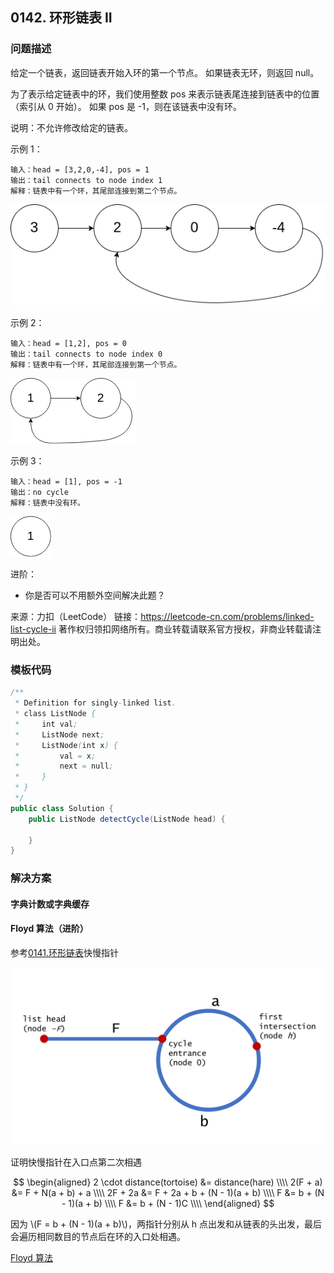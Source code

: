 <script src="https://cdn.bootcss.com/mathjax/2.7.7/MathJax.js?config=TeX-AMS-MML_HTMLorMML"></script>

## 0142. 环形链表 II

### 问题描述

给定一个链表，返回链表开始入环的第一个节点。 如果链表无环，则返回 null。

为了表示给定链表中的环，我们使用整数 pos 来表示链表尾连接到链表中的位置（索引从 0 开始）。 如果 pos 是 -1，则在该链表中没有环。

说明：不允许修改给定的链表。

 

示例 1：

```
输入：head = [3,2,0,-4], pos = 1
输出：tail connects to node index 1
解释：链表中有一个环，其尾部连接到第二个节点。
```

![环形链表1](0141_环形链表_circularlinkedlist.png)

示例 2：

```
输入：head = [1,2], pos = 0
输出：tail connects to node index 0
解释：链表中有一个环，其尾部连接到第一个节点。
```

![环形链表2](0141_环形链表_circularlinkedlist_test2.png)

示例 3：

```
输入：head = [1], pos = -1
输出：no cycle
解释：链表中没有环。
```

![环形链表3](0141_环形链表_circularlinkedlist_test3.png)

进阶：

* 你是否可以不用额外空间解决此题？

来源：力扣（LeetCode）
链接：https://leetcode-cn.com/problems/linked-list-cycle-ii
著作权归领扣网络所有。商业转载请联系官方授权，非商业转载请注明出处。

### 模板代码

``` java
/**
 * Definition for singly-linked list.
 * class ListNode {
 *     int val;
 *     ListNode next;
 *     ListNode(int x) {
 *         val = x;
 *         next = null;
 *     }
 * }
 */
public class Solution {
    public ListNode detectCycle(ListNode head) {
        
    }
}
```

### 解决方案

#### 字典计数或字典缓存


#### Floyd 算法（进阶）

参考[0141.环形链表](0141.环形链表.md)快慢指针

<img src="0142_环形链表II_证明快慢指针在入口点第二次相遇.png" alt="快慢指针在入口点第二次相遇" style="zoom:50%;" />

证明快慢指针在入口点第二次相遇

$$
\begin{aligned}
2 \cdot distance(tortoise) &= distance(hare) \\\\
2(F + a) &= F + N(a + b) + a \\\\
 2F + 2a &= F + 2a + b + (N - 1)(a + b) \\\\
       F &= b + (N - 1)(a + b) \\\\
       F &= b + (N - 1)C \\\\
\end{aligned}
$$

因为 \\(F = b + (N - 1)(a + b)\\)，两指针分别从 h 点出发和从链表的头出发，最后会遍历相同数目的节点后在环的入口处相遇。

[Floyd 算法](qu0142/solu2/Solution.java)

